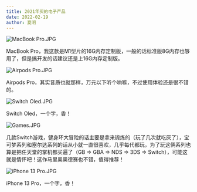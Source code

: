 ```yaml
---
title: 2021年买的电子产品
date: 2022-02-19
author: 夏明
---
```


![MacBook Pro.JPG](https://f004.backblazeb2.com/file/xiaming/2022/02/MacBook+Pro.JPG "MacBook Pro.JPG")

MacBook Pro，我这款是M1型片的16G内存定制版，一般的话标准版8G内存也够用了，但是搞开发的话建议还是上16G内存定制版。

![Airpods Pro.JPG](https://f004.backblazeb2.com/file/xiaming/2022/02/Airpods+Pro.JPG "Airpods Pro.JPG")

Airpods Pro，其实音质也就那样，万元以下听个响嘛，不过使用体验还是很不错的。

![Switch Oled.JPG](https://f004.backblazeb2.com/file/xiaming/2022/02/Switch+Oled.JPG "Switch Oled.JPG")

Switch Oled，一个字，香！

![Games.JPG](https://f004.backblazeb2.com/file/xiaming/2022/02/Games.JPG "Games.JPG")

几款Switch游戏，健身环大冒险的话主要是拿来锻炼的（玩了几次就吃灰了），宝可梦系列和塞尔达系列的话从小就一直很喜欢，几乎每代都玩，为了玩这俩系列也算是把任天堂的掌机都买遍了（GB => GBA => NDS => 3DS => Switch），可能这就是情怀吧！这作马里奥奥德赛也不错，值得推荐！

![iPhone 13 Pro.JPG](https://f004.backblazeb2.com/file/xiaming/2022/02/iPhone+13+Pro.JPG "iPhone 13 Pro.JPG")

iPhone 13 Pro，一个字，香！
